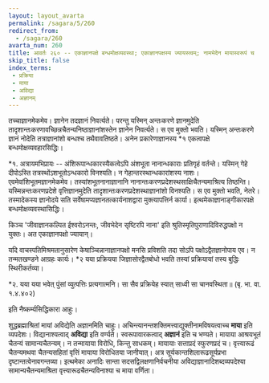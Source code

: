 ```yaml
---
layout: layout_avarta
permalink: /sagara/5/260
redirect_from:
  - /sagara/260
avarta_num: 260
title: आवर्तः २६० -- एकाज्ञानपक्षे बन्धमोक्षव्यवस्था; एकाज्ञानपक्षस्य ज्यायस्त्वम्; नामभेदेन मायास्वरूपं च
skip_title: false
index_terms: 
 - प्रक्रिया
 - माया
 - अविद्या
 - अज्ञानम्
---
```


तच्चाज्ञानमेकमेव। ज्ञानेन तदज्ञानं निवर्त्यते।
परन्तु यस्मिन्
अन्तःकरणे ज्ञानमुदेति तादृशान्तःकरणावच्छिन्नचैतन्यनिष्ठाज्ञानांशस्तेन ज्ञानेन
निवर्त्यते। स एव मुक्तो भवति। यस्मिन् अन्तःकरणे ज्ञानं नोदेति तत्राज्ञानांशो बन्धश्च तथैवावतिष्ठते। अनेन प्रकारेणाज्ञानस्य *१ एकत्वपक्षे बन्धमोक्षव्यवहारसिद्धिः।

<div class="footnote" markdown="1">
*१. अत्रायमभिप्रायः --
अंशिरूपान्धकारस्यैकत्वेऽपि अंशभूता नानान्धकाराः
प्रतिगृहं वर्तन्ते। यस्मिन् गेहे दीपोऽस्ति तत्रस्थोंऽशभूतोऽन्धकारो विनश्यति। न
गेहान्तरस्थान्धकारांशस्य नाशः। एवमेवांशिभूतमज्ञानमेकमेव। तस्यांशभूतनानाज्ञानानि
नानान्तःकरणप्रदेशस्थसाक्षिचैतन्यमाश्रित्य तिष्ठन्ति। यस्मिन्नन्तःकरणप्रदेशे वृत्तिज्ञानमुदेति तादृशान्तःकरणप्रदेशस्थाज्ञानांशो विनश्यति। स एव मुक्तो भवति, नेतरे। तस्मादेकस्य ज्ञानोदये सति सर्वेषामप्यज्ञानतत्कार्यनाशद्वारा मुक्त्यापत्तिर्न कार्या। इत्थमेकाज्ञानाङ्गीकारपक्षे बन्धमोक्षव्यवस्थासिद्धिः।

किञ्च 'जीवाज्ञानकल्पित ईश्वरोऽनन्तः, जीवभेदेन सृष्टिरपि नाना' इति
श्रुतिस्मृतिपुराणादिविरुद्धपक्षो न युक्तः। अत एकाज्ञानपक्षो ज्यायान्।
</div>

यदि वाचस्पतिमिश्रमतानुसारेण केषाञ्चिन्नानाज्ञानपक्षो मनसि प्रविशति
तदा सोऽपि पक्षोऽद्वैतज्ञानोपाय एव। न तन्मतखण्डने आग्रहः कार्यः।
*२ यया
प्रक्रियया जिज्ञासोरद्वैतबोधो भवति तस्यां प्रक्रियायां तस्य बुद्धिः स्थिरीकर्तव्या।

<div class="footnote" markdown="1">
*२. यया यया भवेत् पुंसां व्युत्पत्तिः प्रत्यगात्मनि।  
सा सैव प्रक्रियेह स्यात् साध्वी सा चानवस्थिता॥ (बृ. भा. वा. १.४.४०२)

इति नैष्कर्म्यसिद्धिकारा आहुः।
</div>

शुद्धब्रह्माश्रितां मायां अविद्येति अज्ञानमिति चाहुः। अचिन्त्यानन्तशक्तिमत्त्वाद्युक्तीनामविषयत्वाच्च **माया** इति व्यपदेशः। विद्यानाश्यत्वाद् **अविद्या** इति वर्ण्यते। स्वरूपावारकत्वाद् **अज्ञानं** इति च भण्यते। मायाया आश्रयभूतं चैतन्यं सामान्यचैतन्यम्। न तन्मायाया विरोधि, किन्तु साधकम्।
मायायाः सत्ताप्रदं स्फुरणप्रदं च। वृत्त्यारूढं चैतन्यमथवा चैतन्यसहितां वृत्तिं
मायाया विरोधितया जानीयात्। अत्र सूर्यकान्तशिलारूढसूर्यप्रभा दृष्टान्तत्वेनावगन्तव्या। इत्थमेका अनादिः सान्ता सदसद्विलक्षणानिर्वचनीया
अविद्याज्ञानादिशब्दव्यपदेश्या सामान्यचैतन्यमाश्रिता वृत्त्यारूढचैतन्यविनाश्या
च माया वर्णिता।
